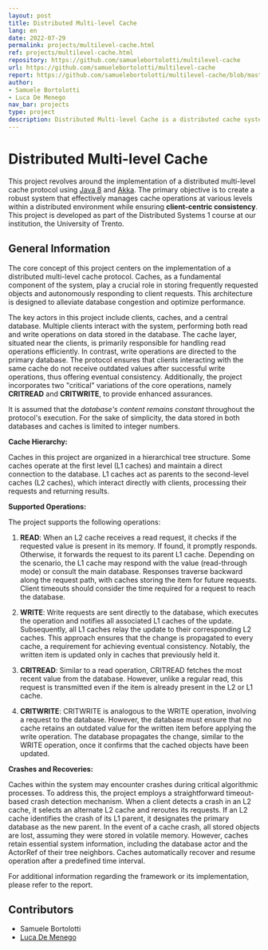 ```yaml
---
layout: post
title: Distributed Multi-level Cache
lang: en
date: 2022-07-29
permalink: projects/multilevel-cache.html
ref: projects/multilevel-cache.html
repository: https://github.com/samuelebortolotti/multilevel-cache
url: https://github.com/samuelebortolotti/multilevel-cache
report: https://github.com/samuelebortolotti/multilevel-cache/blob/master/doc/Report.pdf
author: 
- Samuele Bortolotti
- Luca De Menego
nav_bar: projects
type: project
description: Distributed Multi-level Cache is a distributed cache system with multiple levels designed to handle crashes at various hierarchy levels while ensuring client-centric consistency. This system was developed as part of the Distributed Systems 1 course in the Computer Science master's program at the University of Trento.
---
```

# Distributed Multi-level Cache
This project revolves around the implementation of a distributed multi-level cache protocol using [Java 8](https://www.oracle.com/java/technologies/java8.html) and [Akka](https://akka.io/). The primary objective is to create a robust system that effectively manages cache operations at various levels within a distributed environment while ensuring **client-centric consistency**. This project is developed as part of the Distributed Systems 1 course at our institution, the University of Trento.

## General Information
The core concept of this project centers on the implementation of a distributed multi-level cache protocol. Caches, as a fundamental component of the system, play a crucial role in storing frequently requested objects and autonomously responding to client requests. This architecture is designed to alleviate database congestion and optimize performance.

The key actors in this project include clients, caches, and a central database. Multiple clients interact with the system, performing both read and write operations on data stored in the database. The cache layer, situated near the clients, is primarily responsible for handling read operations efficiently. In contrast, write operations are directed to the primary database. The protocol ensures that clients interacting with the same cache do not receive outdated values after successful write operations, thus offering eventual consistency. Additionally, the project incorporates two "critical" variations of the core operations, namely **CRITREAD** and **CRITWRITE**, to provide enhanced assurances.

It is assumed that the *database's content remains constant* throughout the protocol's execution. For the sake of simplicity, the data stored in both databases and caches is limited to integer numbers.

**Cache Hierarchy:**

Caches in this project are organized in a hierarchical tree structure. Some caches operate at the first level (L1 caches) and maintain a direct connection to the database. L1 caches act as parents to the second-level caches (L2 caches), which interact directly with clients, processing their requests and returning results.

**Supported Operations:**

The project supports the following operations:

1. **READ**: When an L2 cache receives a read request, it checks if the requested value is present in its memory. If found, it promptly responds. Otherwise, it forwards the request to its parent L1 cache. Depending on the scenario, the L1 cache may respond with the value (read-through mode) or consult the main database. Responses traverse backward along the request path, with caches storing the item for future requests. Client timeouts should consider the time required for a request to reach the database.

2. **WRITE**: Write requests are sent directly to the database, which executes the operation and notifies all associated L1 caches of the update. Subsequently, all L1 caches relay the update to their corresponding L2 caches. This approach ensures that the change is propagated to every cache, a requirement for achieving eventual consistency. Notably, the written item is updated only in caches that previously held it.

3. **CRITREAD**: Similar to a read operation, CRITREAD fetches the most recent value from the database. However, unlike a regular read, this request is transmitted even if the item is already present in the L2 or L1 cache.

4. **CRITWRITE**: CRITWRITE is analogous to the WRITE operation, involving a request to the database. However, the database must ensure that no cache retains an outdated value for the written item before applying the write operation. The database propagates the change, similar to the WRITE operation, once it confirms that the cached objects have been updated.

**Crashes and Recoveries:**

Caches within the system may encounter crashes during critical algorithmic processes. To address this, the project employs a straightforward timeout-based crash detection mechanism. When a client detects a crash in an L2 cache, it selects an alternate L2 cache and reroutes its requests. If an L2 cache identifies the crash of its L1 parent, it designates the primary database as the new parent. In the event of a cache crash, all stored objects are lost, assuming they were stored in volatile memory. However, caches retain essential system information, including the database actor and the ActorRef of their tree neighbors. Caches automatically recover and resume operation after a predefined time interval.

For additional information regarding the framework or its implementation, please refer to the report.

## Contributors
- Samuele Bortolotti
- [Luca De Menego](https://github.com/lucademenego99)